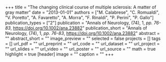 +++
title = "The changing clinical course of multiple sclerosis: A matter of gray matter"
date = "2013-01-01"
authors = ["M. Calabrese", "C. Romualdi", "V. Poretto", "A. Favaretto", "A. Morra", "F. Rinaldi", "P. Perini", "P. Gallo"]
publication_types = ["2"]
publication = "Annals of Neurology, (74), 1, _pp. 76-83_, https://doi.org/10.1002/ana.23882"
publication_short = "Annals of Neurology, (74), 1, _pp. 76-83_, https://doi.org/10.1002/ana.23882"
abstract = ""
abstract_short = ""
image_preview = ""
selected = false
projects = []
tags = []
url_pdf = ""
url_preprint = ""
url_code = ""
url_dataset = ""
url_project = ""
url_slides = ""
url_video = ""
url_poster = ""
url_source = ""
math = true
highlight = true
[header]
image = ""
caption = ""
+++
